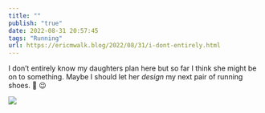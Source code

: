 ```yaml
---
title: ""
publish: "true"
date: 2022-08-31 20:57:45
tags: "Running"
url: https://ericmwalk.blog/2022/08/31/i-dont-entirely.html
---
```


I don’t entirely know my daughters plan here but so far I think she might be on to something. Maybe I should let her *design* my next pair of running shoes. 👟 😉

![](https://ericmwalk.blog/uploads/2022/1949335db2.jpg)